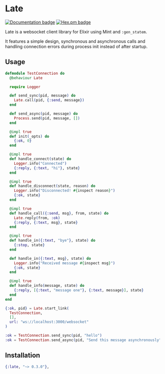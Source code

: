 # Late

[![Documentation badge](https://img.shields.io/badge/Hexdocs-ff6900)](https://hexdocs.pm/late/)
[![Hex.pm badge](https://img.shields.io/badge/hex.pm-informational)](https://hex.pm/packages/late)

Late is a websocket client library for Elixir using Mint and `:gen_statem`.

It features a simple design, synchronous and asynchronous calls and handling connection errors during process init instead of after startup.

## Usage

```elixir
defmodule TestConnection do
  @behaviour Late

  require Logger

  def send_sync(pid, message) do
    Late.call(pid, {:send, message})
  end

  def send_async(pid, message) do
    Process.send(pid, message, [])
  end

  @impl true
  def init(_opts) do
    {:ok, 0}
  end

  @impl true
  def handle_connect(state) do
    Logger.info("Connected")
    {:reply, {:text, "hi"}, state}
  end

  @impl true
  def handle_disconnect(state, reason) do
    Logger.info("Disconnected! #{inspect reason}")
    {:ok, state}
  end

  @impl true
  def handle_call({:send, msg}, from, state) do
    Late.reply(from, :ok)
    {:reply, {:text, msg}, state}
  end

  @impl true
  def handle_in({:text, "bye"}, state) do
    {:stop, state}
  end

  def handle_in({:text, msg}, state) do
    Logger.info("Received message #{inspect msg}")
    {:ok, state}
  end

  @impl true
  def handle_info(message, state) do
    {:reply, [{:text, "message one"}, {:text, message}], state}
  end
end

{:ok, pid} = Late.start_link(
  TestConnection,
  [],
  url: "ws://localhost:3000/websocket"
)

:ok = TestConnection.send_sync(pid, "hello")
:ok = TestConnection.send_async(pid, "Send this message asynchronously")
```

## Installation

```elixir
{:late, "~> 0.3.0"},
```

